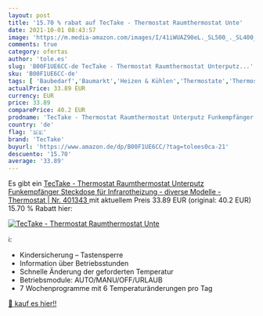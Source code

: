 ```yaml
---
layout: post
title: '15.70 % rabat auf TecTake - Thermostat Raumthermostat Unte'
date: 2021-10-01 08:43:57
image: 'https://m.media-amazon.com/images/I/41iWUAZ90eL._SL500_._SL400_.jpg'
comments: true
category: ofertas
author: 'tole.es'
slug: 'B00F1UE6CC-de TecTake - Thermostat Raumthermostat Unterputz...'
sku: 'B00F1UE6CC-de'
tags: [ 'Baubedarf','Baumarkt','Heizen & Kühlen','Thermostate','Thermostate & Zubehör','tectake', ]
actualPrice: 33.89 EUR
currency: EUR
price: 33.89
comparePrice: 40.2 EUR
prodname: 'TecTake - Thermostat Raumthermostat Unterputz Funkempfänger Steckdose für Infrarotheizung - diverse Modelle -  Thermostat | Nr. 401343 '
country: 'de'
flag: '🇩🇪'
brand: 'TecTake'
buyurl: 'https://www.amazon.de/dp/B00F1UE6CC/?tag=tolees0ca-21'
descuento: '15.70'
average: '33.89'
---
```


Es gibt ein [TecTake - Thermostat Raumthermostat Unterputz Funkempfänger Steckdose für Infrarotheizung - diverse Modelle -  Thermostat | Nr. 401343 ](https://www.amazon.de/dp/B00F1UE6CC/?tag=tolees0ca-21) mit aktuellem Preis 33.89 EUR (original: 40.2 EUR) 15.70 % Rabatt hier:

[![TecTake - Thermostat Raumthermostat Unte](https://m.media-amazon.com/images/I/41iWUAZ90eL._SL500_._SL400_.jpg)](https://www.amazon.de/dp/B00F1UE6CC/?tag=tolees0ca-21)

ℹ️:

- Kindersicherung – Tastensperre
- Information über Betriebsstunden
- Schnelle Änderung der geforderten Temperatur
- Betriebsmodule: AUTO/MANU/OFF/URLAUB
- 7 Wochenprogramme mit 6 Temperaturänderungen pro Tag

[🛒 kauf es hier!!](https://www.amazon.de/dp/B00F1UE6CC/?tag=tolees0ca-21)
